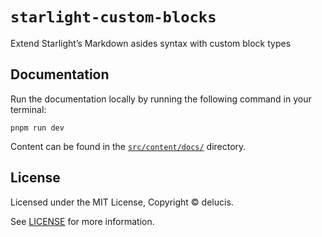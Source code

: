 # `starlight-custom-blocks`

Extend Starlight’s Markdown asides syntax with custom block types

## Documentation

Run the documentation locally by running the following command in your terminal:

```shell
pnpm run dev
```

Content can be found in the [`src/content/docs/`](./src/content/docs/) directory.

## License

Licensed under the MIT License, Copyright © delucis.

See [LICENSE](/LICENSE) for more information.
